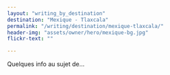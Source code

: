 ```yaml
---
layout: "writing_by_destination"
destination: "Mexique - Tlaxcala"
permalink: "/writing/destination/mexique-tlaxcala/"
header-img: "assets/owner/hero/mexique-bg.jpg"
flickr-text: ""

---
```


Quelques info au sujet de...